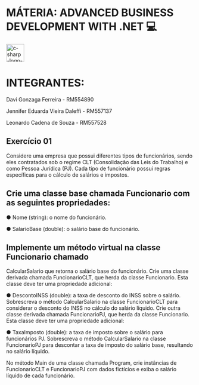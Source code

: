 # MÁTERIA: ADVANCED BUSINESS DEVELOPMENT WITH .NET 💻

<img width="48" height="48" src="https://img.icons8.com/color/48/c-sharp-logo-2.png" alt="c-sharp-logo-2"/>

# INTEGRANTES:

Davi Gonzaga Ferreira - RM554890

Jennifer Eduarda Vieira Daleffi - RM557137

Leonardo Cadena de Souza - RM557528 

## Exercício 01

Considere uma empresa que possui diferentes tipos de funcionários, sendo
eles contratados sob o regime CLT (Consolidação das Leis do Trabalho) e como
Pessoa Jurídica (PJ). Cada tipo de funcionário possui regras específicas para o
cálculo de salários e impostos.

## Crie uma classe base chamada Funcionario com as seguintes propriedades:

● Nome (string): o nome do funcionário.

● SalarioBase (double): o salário base do funcionário.

## Implemente um método virtual na classe Funcionario chamado
CalcularSalario que retorna o salário base do funcionário.
Crie uma classe derivada chamada FuncionarioCLT, que herda da
classe Funcionario. Esta classe deve ter uma propriedade adicional:

● DescontoINSS (double): a taxa de desconto do INSS sobre o
salário.
Sobrescreva o método CalcularSalario na classe FuncionarioCLT para
considerar o desconto do INSS no cálculo do salário líquido.
Crie outra classe derivada chamada FuncionarioPJ, que herda da classe
Funcionario. Esta classe deve ter uma propriedade adicional:

● TaxaImposto (double): a taxa de imposto sobre o salário para
funcionários PJ.
Sobrescreva o método CalcularSalario na classe FuncionarioPJ para
descontar a taxa de imposto do salário base, resultando no salário
líquido.

No método Main de uma classe chamada Program, crie instâncias de
FuncionarioCLT e FuncionarioPJ com dados fictícios e exiba o salário
líquido de cada funcionário.
